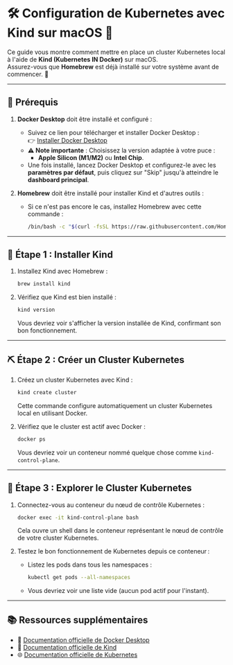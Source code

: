 # 🛠️ Configuration de Kubernetes avec Kind sur macOS 🚀

Ce guide vous montre comment mettre en place un cluster Kubernetes local à l'aide de **Kind (Kubernetes IN Docker)** sur macOS.  
Assurez-vous que **Homebrew** est déjà installé sur votre système avant de commencer. 🍺

---

## 🌟 Prérequis

1. **Docker Desktop** doit être installé et configuré :
   - Suivez ce lien pour télécharger et installer Docker Desktop :  
     👉 [Installer Docker Desktop](https://docs.docker.com/desktop/setup/install/mac-install/)
   - **⚠️ Note importante** : Choisissez la version adaptée à votre puce :
     - **Apple Silicon (M1/M2)** ou **Intel Chip**.
   - Une fois installé, lancez Docker Desktop et configurez-le avec les **paramètres par défaut**, puis cliquez sur "Skip" jusqu'à atteindre le **dashboard principal**.

2. **Homebrew** doit être installé pour installer Kind et d'autres outils :
   - Si ce n'est pas encore le cas, installez Homebrew avec cette commande :
     ```bash
     /bin/bash -c "$(curl -fsSL https://raw.githubusercontent.com/Homebrew/install/HEAD/install.sh)"
     ```
---

## 🔧 Étape 1 : Installer Kind

1. Installez Kind avec Homebrew :
   ```bash
   brew install kind
   ```

2. Vérifiez que Kind est bien installé :
   ```bash
   kind version
   ```
   Vous devriez voir s'afficher la version installée de Kind, confirmant son bon fonctionnement.

---

## ⛏️ Étape 2 : Créer un Cluster Kubernetes

1. Créez un cluster Kubernetes avec Kind :
   ```bash
   kind create cluster
   ```
   Cette commande configure automatiquement un cluster Kubernetes local en utilisant Docker.

2. Vérifiez que le cluster est actif avec Docker :
   ```bash
   docker ps
   ```
   Vous devriez voir un conteneur nommé quelque chose comme `kind-control-plane`.

---

## 🐳 Étape 3 : Explorer le Cluster Kubernetes

1. Connectez-vous au conteneur du nœud de contrôle Kubernetes :
   ```bash
   docker exec -it kind-control-plane bash
   ```
   Cela ouvre un shell dans le conteneur représentant le nœud de contrôle de votre cluster Kubernetes.

2. Testez le bon fonctionnement de Kubernetes depuis ce conteneur :
   - Listez les pods dans tous les namespaces :
     ```bash
     kubectl get pods --all-namespaces
     ```
   - Vous devriez voir une liste vide (aucun pod actif pour l'instant).

---

## 📚 Ressources supplémentaires

- 🐳 [Documentation officielle de Docker Desktop](https://docs.docker.com/desktop/)
- 📜 [Documentation officielle de Kind](https://kind.sigs.k8s.io/)
- 🌐 [Documentation officielle de Kubernetes](https://kubernetes.io/docs/)
